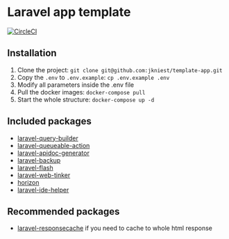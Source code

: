 # Laravel app template

[![CircleCI](https://circleci.com/gh/jkniest/template-app.svg?style=svg)](https://circleci.com/gh/jkniest/template-app)

## Installation
1. Clone the project: `git clone git@github.com:jkniest/template-app.git`
2. Copy the `.env` to `.env.example`: `cp .env.example .env`
3. Modify all parameters inside the .env file
4. Pull the docker images: `docker-compose pull`
5. Start the whole structure: `docker-compose up -d`

## Included packages
- [laravel-query-builder](https://github.com/spatie/laravel-query-builder)
- [laravel-queueable-action](https://github.com/spatie/laravel-queueable-action)
- [laravel-apidoc-generator](https://github.com/mpociot/laravel-apidoc-generator)
- [laravel-backup](https://github.com/spatie/laravel-backup)
- [laravel-flash](https://github.com/spatie/laravel-flash)
- [laravel-web-tinker](https://github.com/spatie/laravel-web-tinker)
- [horizon](https://github.com/laravel/horizon)
- [laravel-ide-helper](https://github.com/barryvdh/laravel-ide-helper)

## Recommended packages
- [laravel-responsecache](https://github.com/spatie/laravel-responsecache) if you need to cache to whole html response

